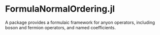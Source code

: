 # FormulaNormalOrdering.jl

A package provides a formulaic framework for anyon operators, including boson and fermion operators, and named coefficients.
